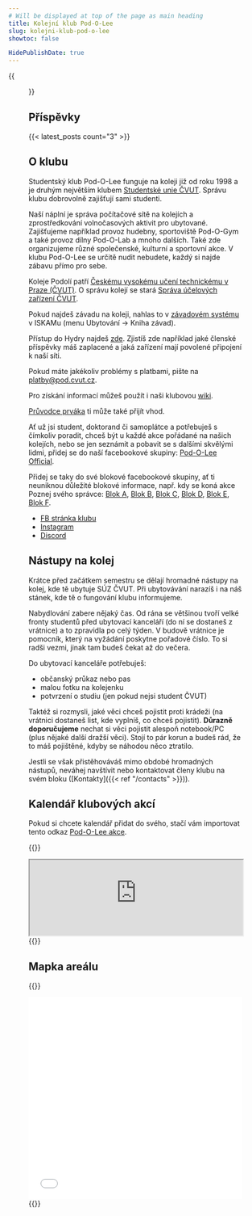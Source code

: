 ```yaml
---
# Will be displayed at top of the page as main heading
title: Kolejní klub Pod-O-Lee
slug: kolejni-klub-pod-o-lee
showtoc: false

HidePublishDate: true
---
```


{{<figure src="images/panorama.jpg" alt="Panorama" loading=eager imgop="rt_fit">}}

## Příspěvky

{{< latest_posts count="3" >}}

## O klubu

Studentský klub Pod-O-Lee funguje na koleji již od roku 1998 a je druhým největším klubem [Studentské unie ČVUT](https://su.cvut.cz/). Správu klubu dobrovolně zajišťují sami studenti.

Naší náplní je správa počítačové sítě na kolejích a zprostředkování volnočasových aktivit pro ubytované. Zajišťujeme například provoz hudebny, sportoviště Pod-O-Gym a také provoz dílny Pod-O-Lab a mnoho dalších. Také zde organizujeme různé společenské, kulturní a sportovní akce. V klubu Pod-O-Lee se určitě nudit nebudete, každý si najde zábavu přímo pro sebe.

Koleje Podolí patří [Českému vysokému učení technickému v Praze (ČVUT)](https://cvut.cz/). O správu kolejí se stará [Správa účelových zařízení ČVUT](https://www.suz.cvut.cz/cz/dlouhodobe-ubytovani/koleje-podoli).

Pokud najdeš závadu na koleji, nahlas to v [závadovém systému](https://web.suz.cvut.cz/KnihaZavad) v ISKAMu (menu Ubytování -> Kniha závad).

Přístup do Hydry najdeš [zde](https://hydra.pod.cvut.cz/). Zjistíš zde například jaké členské příspěvky máš zaplacené a jaká zařízení mají povolené připojení k naší síti.

Pokud máte jakékoliv problémy s platbami, pište na <platby@pod.cvut.cz>.

Pro získání informací můžeš použít i naši klubovou [wiki](https://wiki.pod.cvut.cz/).

[Průvodce prváka](https://s3.pod.cvut.cz/assets/web/images/freshmans-guide/guide-cz.pdf) ti může také přijít vhod.

Ať už jsi student, doktorand či samoplátce a potřebuješ s čímkoliv poradit, chceš být u každé akce pořádané na našich kolejích, nebo se jen seznámit a pobavit se s dalšími skvělými lidmi, přidej se do naší facebookové skupiny: [Pod-O-Lee Official](https://www.facebook.com/groups/klub.Podolee/).

Přidej se taky do své blokové facebookové skupiny, ať ti neuniknou důležité blokové informace, např. kdy se koná akce Poznej svého správce: [Blok A](http://www.facebook.com/groups/A.Podolee/), [Blok B](http://www.facebook.com/groups/B.Podolee/), [Blok C](http://www.facebook.com/groups/C.Podolee/), [Blok D](http://www.facebook.com/groups/D.Podolee/), [Blok E](https://www.facebook.com/groups/E.Podolee/), [Blok F](http://www.facebook.com/groups/F.Podolee/).

- [FB stránka klubu](https://www.facebook.com/profile.php?id=100080945754982)
- [Instagram](https://www.instagram.com/pod_o_lee/)
- [Discord](https://discord.gg/bSP7qnZY5y)

## Nástupy na kolej

Krátce před začátkem semestru se dělají hromadné nástupy na kolej, kde tě ubytuje SÚZ ČVUT. Při ubytovávání narazíš i na náš stánek, kde tě o fungování klubu informujeme.

Nabydlování zabere nějaký čas. Od rána se většinou tvoří velké fronty studentů před ubytovací kanceláří (do ní se dostaneš z vrátnice) a to zpravidla po celý týden. V budově vrátnice je pomocník, který na vyžádání poskytne pořadové číslo. To si radši vezmi, jinak tam budeš čekat až do večera.

Do ubytovací kanceláře potřebuješ:
- občanský průkaz nebo pas
- malou fotku na kolejenku
- potvrzení o studiu (jen pokud nejsi student ČVUT)

Taktéž si rozmysli, jaké věci chceš pojistit proti krádeži (na vrátnici dostaneš list, kde vyplníš, co chceš pojistit). **Důrazně doporučujeme** nechat si věci pojistit alespoň notebook/PC (plus nějaké další dražší věci). Stojí to pár korun a budeš rád, že to máš pojištěné, kdyby se náhodou něco ztratilo.

Jestli se však přistěhováváš mimo obdobé hromadných nástupů, neváhej navštívit nebo kontaktovat členy klubu na svém bloku ([Kontakty]({{< ref "/contacts" >}})).

## Kalendář klubových akcí

Pokud si chcete kalendář přidat do svého, stačí vám importovat tento odkaz [Pod-O-Lee akce](https://cloud.pod.cvut.cz/remote.php/dav/public-calendars/666q8eA7DaPq6K6e?export).

{{<rawhtml>}}
<iframe id="pod-events-calendar" loading="lazy" width="100%" allowfullscreen=true src="https://cloud.pod.cvut.cz/index.php/apps/calendar/embed/666q8eA7DaPq6K6e"></iframe>
{{</rawhtml>}}

## Mapka areálu

{{<rawhtml>}}
<iframe loading="lazy" width="100%" height="400px" frameborder="0" allowfullscreen=true src="//umap.openstreetmap.fr/en/map/mapa-arealu-koleji-podoli_580764?scaleControl=false&miniMap=false&scrollWheelZoom=false&zoomControl=true&allowEdit=false&moreControl=true&searchControl=null&tilelayersControl=null&embedControl=null&datalayersControl=true&onLoadPanel=undefined&captionBar=false"></iframe>
{{</rawhtml>}}
